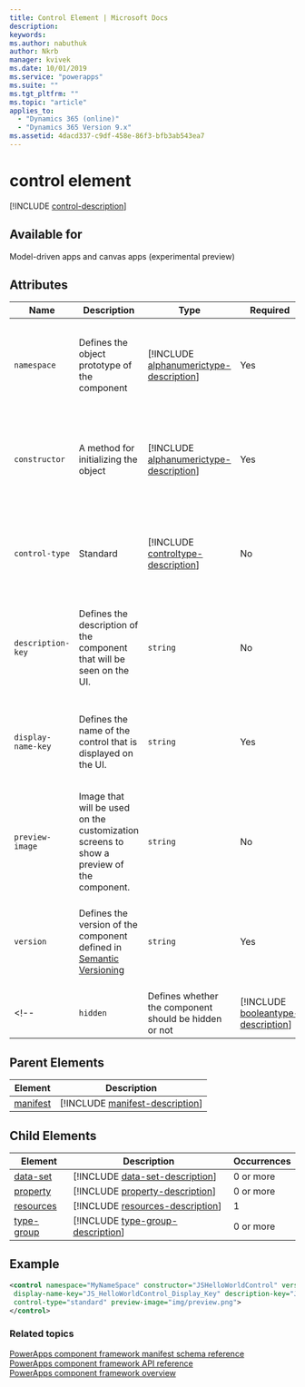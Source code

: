 ```yaml
---
title: Control Element | Microsoft Docs
description: 
keywords:
ms.author: nabuthuk
author: Nkrb
manager: kvivek
ms.date: 10/01/2019
ms.service: "powerapps"
ms.suite: ""
ms.tgt_pltfrm: ""
ms.topic: "article"
applies_to: 
  - "Dynamics 365 (online)"
  - "Dynamics 365 Version 9.x"
ms.assetid: 4dacd337-c9df-458e-86f3-bfb3ab543ea7
---
```


# control element

[!INCLUDE [control-description](includes/control-description.md)]

## Available for

Model-driven apps and canvas apps (experimental preview)

## Attributes

|Name|Description|Type|Required|Available for|
|--|--|--|--|--------|
|`namespace`|Defines the object prototype of the component|[!INCLUDE [alphanumerictype-description](includes/alphanumerictype-description.md)]|Yes|Model-driven apps and canvas apps (experimental preview) (experimental preview)|
|`constructor`|A method for initializing the object|[!INCLUDE [alphanumerictype-description](includes/alphanumerictype-description.md)]|Yes|Model-driven apps and canvas apps (experimental preview) (experimental preview)|
|`control-type`|Standard|[!INCLUDE [controltype-description](includes/controltype-description.md)]|No|Model-driven apps and canvas apps (experimental preview) (experimental preview)|
|`description-key`|Defines the description of the component that will be seen on the UI.|`string`|No|Model-driven apps and canvas apps (experimental preview) (experimental preview)|
|`display-name-key`|Defines the name of the control that is displayed on the UI.|`string`|Yes|Model-driven apps and canvas apps (experimental preview) (experimental preview)|
|`preview-image`|Image that will be used on the customization screens to show a preview of the component.|`string`|No|Model-driven apps|
|`version`|Defines the version of the component defined in [Semantic Versioning](https://semver.org)|`string`|Yes|Model-driven apps and canvas apps (experimental preview) (experimental preview)|
<!--|`hidden`|Defines whether the component should be hidden or not|[!INCLUDE [booleantype-description](includes/booleantype-description.md)]| No|Model-driven apps|-->

## Parent Elements

|Element|Description|
|--|--|
|[manifest](manifest.md)|[!INCLUDE [manifest-description](includes/manifest-description.md)]|

## Child Elements

|Element|Description|Occurrences|
|--|--|--|
|[data-set](data-set.md)|[!INCLUDE [data-set-description](includes/data-set-description.md)]|0 or more|
|[property](property.md)|[!INCLUDE [property-description](includes/property-description.md)]|0 or more|
|[resources](resources.md)|[!INCLUDE [resources-description](includes/resources-description.md)]|1|
|[type-group](type-group.md)|[!INCLUDE [type-group-description](includes/type-group-description.md)]|0 or more|

## Example

```xml
<control namespace="MyNameSpace" constructor="JSHelloWorldControl" version="1.0.0"
 display-name-key="JS_HelloWorldControl_Display_Key" description-key="JS_HelloWorldControl_Desc_Key"
 control-type="standard" preview-image="img/preview.png">
</control>
  ```

### Related topics

[PowerApps component framework manifest schema reference](index.md)<br/>
[PowerApps component framework API reference](../reference/index.md)<br/>
[PowerApps component framework overview](../overview.md)